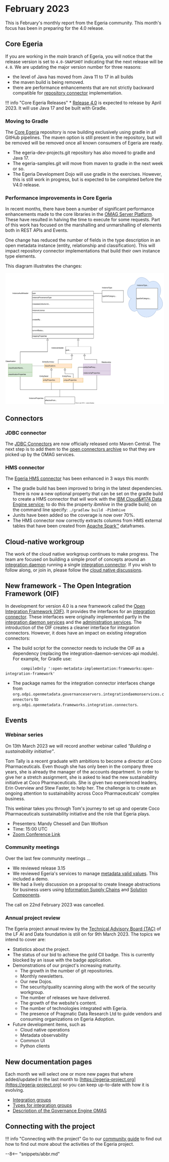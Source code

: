 <!-- SPDX-License-Identifier: CC-BY-4.0 -->
<!-- Copyright Contributors to the Egeria project. -->

# February 2023

This is February's monthly report from the Egeria community.  This month's focus has been in preparing for the 4.0 release.

## Core Egeria

If you are working in the *main* branch of Egeria, you will notice that the release version is set to `4.0-SNAPSHOT` indicating that the next release will be `4.0`.  We are updating the major version number for three reasons:

* the level of Java has moved from Java 11 to 17 in all builds
* the maven build is being removed.
* there are performance enhancements that are not strictly backward compatible for [repository connector](/concepts/repository-connector) implementation.

!!! info "Core Egeria Releases"
    * [Release 4.0](/release-notes/4-0) is expected to release by April 2023.  It will use Java 17 and be built with Gradle.

### Moving to Gradle

The [Core Egeria](https://github.com/odpi/egeria) repository is now building exclusively using gradle in all GitHub pipelines.  The maven option is still present in the repository, but will be removed will be removed once all known consumers of Egeria are ready.

* The egeria-dev-projects.git repository has also moved to gradle and Java 17.
* The egeria-samples.git will move from maven to gradle in the next week or so.
* The Egeria Development Dojo will use gradle in the exercises.  However, this is still work in progress, but is expected to be completed before the V4.0 release.

### Performance improvements in Core Egeria

In recent months, there have been a number of significant performance enhancements made to the core libraries in the [OMAG Server Platform](/concepts/omag-server-platform).  These have resulted in halving the time to execute for some requests.  Part of this work has focused on the marshalling and unmarshalling of elements both in REST APIs and Events.

One change has reduced the number of fields in the type description in an open metadata instance (entity, relationship and classification).  This will impact repository connector implementations that build their own instance type elements.

This diagram illustrates the changes:

![OpenMetadata Instance Structure](/concepts/open-metadata-instances-structure.svg)

## Connectors

### JDBC connector

The [JDBC Connectors](https://github.com/odpi/egeria-connector-jdbc) are now officially released onto Maven Central.  The next step is to add them to the [open connectors archive](https://github.com/odpi/egeria/tree/main/open-metadata-resources/open-metadata-archives/open-connector-archives) so that they are picked up by the OMAG services.

### HMS connector

The [Egeria HMS connector](https://github.com/odpi/egeria-connector-hivemetastore) has been enhanced in 3 ways this month:

* The gradle build has been improved to bring in the latest dependencies. There is now a new optional property that can be set on the gradle build to create
a HMS connector that will work with the [IBM Cloud&#174 Data Engine service](https://cloud.ibm.com/catalog/services/data-engine-previously-sql-query); to do this the
  property *ibmhive* in the gradle build; on the command line specify: `./gradlew build -Pibmhive`
* Junits have been added so the coverage is now over 70%.
* The HMS connector now correctly extracts columns from HMS external tables that have been created from [Apache Spark&trade;](https://spark.apache.org/) dataframes.  

## Cloud-native workgroup

The work of the cloud native workgroup continues to make progress.  The team are focused on building a simple proof of concepts around an [integration daemon](/concepts/integration-connector) running a single [integration connector](/concepts/integration-connector).  If you wish to follow along, or join in, please follow the [cloud native discussions](https://github.com/odpi/egeria/discussions/categories/cloud-native).

## New framework - The Open Integration Framework (OIF)

In development for version 4.0 is a new framework called the [Open Integration Framework (OIF)](/frameworks/oif/overview).  It provides the interfaces for an [integration connector](/concepts/integration-connector).  These interfaces were originally implemented partly in the [integration daemon services](/services/integration-daemon-services) and the [administration services](/services/admin-services/overview).  The introduction of the OIF creates a cleaner interface for integration connectors.  However, it does have an impact on existing integration connectors:

* The build script for the connector needs to include the OIF as a dependency (replacing the integration-daemon-services-api module). For example, for Gradle use:
```
       compileOnly ':open-metadata-implementation:frameworks:open-integration-framework'
```

* The package names for the integration connector interfaces change from `org.odpi.openmetadata.governanceservers.integrationdaemonservices.connectors` to `org.odpi.openmetadata.frameworks.integration.connectors`.

## Events

### Webinar series

On 13th March 2023 we will record another webinar called *"Building a sustainability initiative"*.

Tom Tally is a recent graduate with ambitions to become a director at Coco Pharmaceuticals.  Even though she has only been in the company three years, she is already the manager of the accounts department.  In order to give her a stretch assignment, she is asked to lead the new sustainability initiative at Coco Pharmaceuticals.  She is given two experienced leaders, Erin Overview and Stew Faster, to help her.  The challenge is to create an ongoing attention to sustainability across Coco Pharmaceuticals' complex business.

This webinar takes you through Tom's journey to set up and operate Coco Pharmaceuticals sustainability initiative and the role that Egeria plays.

* Presenters: Mandy Chessell and Dan Wolfson
* Time: 15:00 UTC
* [Zoom Conference Link](https://zoom.us/j/523629111)

### Community meetings

Over the last few community meetings ...

* We reviewed release 3.15
* We reviewed Egeria's services to manage [metadata valid values](/guides/planning/valid-values/overview). This included a demo.
* We had a lively discussion on a proposal to create lineage abstractions for business users using [Information Supply Chains](/types/7/0720-Information-Supply-Chains) and [Solution Components](/types/7/0735-Solution-Ports-and-Wires).

The call on 22nd February 2023 was cancelled.

### Annual project review

The Egeria project annual review by the [Technical Advisory Board (TAC)](https://wiki.lfaidata.foundation/pages/viewpage.action?pageId=7733341) of the LF AI and Data foundation is still on for 9th March 2023.  The topics we intend to cover are:

* Statistics about the project.
* The status of our bid to achieve the gold CII badge.  This is currently blocked by an issue with the badge application.
* Demonstrations of our project's increasing maturity.
    * The growth in the number of git repositories.
    * Monthly newsletters.
    * Our new Dojos.
    * The security/quality scanning along with the work of the security workgroup.
    * The number of releases we have delivered.
    * The growth of the website's content.
    * The number of technologies integrated with Egeria.
    * The presence of Pragmatic Data Research Ltd to guide vendors and consuming organizations on Egeria Adoption.
* Future development items, such as
    * Cloud native operations
    * Metadata observability
    * Common UI
    * Python clients

## New documentation pages

Each month we will select one or more new pages that where added/updated in the last month to [https://egeria-project.org](https://egeria-project.org) so you can keep up-to-date with how it is evolving.

* [Integration groups](/concepts/integration-group)
* [Types for integration groups](/types/4/0464-Dynamic-Integration-Groups)
* [Description of the Governance Engine OMAS](/services/omas/governance-engine/overview)


## Connecting with the project

!!! info "Connecting with the project"
    Go to our [community guide](/guides/community) to find out how to find out more about the activities of the Egeria project. 

--8<-- "snippets/abbr.md"
